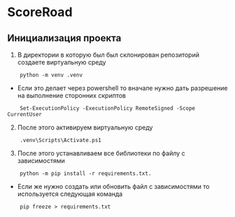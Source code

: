 # ScoreRoad

## Инициализация проекта 
1. В директории в которую был был склонирован репозиторий создаете виртуальную среду 
``` 
    python -m venv .venv
```
   - Если это делает через powershell то вначале нужно дать разрешение на выполнение сторонних скриптов
``` 
    Set-ExecutionPolicy -ExecutionPolicy RemoteSigned -Scope CurrentUser
```
2. После этого активируем виртуальную среду 
```
    .venv\Scripts\Activate.ps1
```
3. После этого устанавливаем все библиотеки по файлу с зависимостями 
```
    python -m pip install -r requirements.txt.
```
   - Если же нужно создать или обновить файл с зависимостями то используется следующая команда 
```
    pip freeze > requirements.txt
```